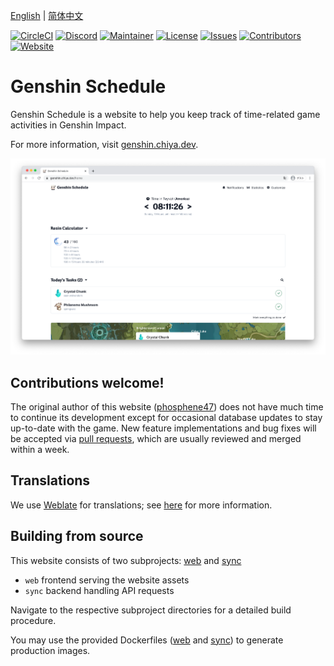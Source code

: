 [English](README.md) | [简体中文](README_zh_CN.md)

[![CircleCI](https://circleci.com/gh/chiyadev/genshin-schedule.svg?style=svg)](https://app.circleci.com/pipelines/github/chiyadev)
[![Discord](https://img.shields.io/discord/786573740875841566.svg?label=&logo=discord&logoColor=ffffff&color=7389D8&labelColor=6A7EC2)](https://discord.gg/XdPQeEaBE7)
[![Maintainer](https://img.shields.io/badge/maintainer-phosphene47-pink)](https://github.com/phosphene47)
[![License](https://img.shields.io/badge/License-MIT-blue.svg)](https://github.com/chiyadev/genshin-schedule/blob/master/LICENSE)
[![Issues](https://img.shields.io/github/issues/chiyadev/genshin-schedule.svg)](https://GitHub.com/chiyadev/genshin-schedule/issues)
[![Contributors](https://img.shields.io/github/contributors/chiyadev/genshin-schedule.svg)](https://github.com/chiyadev/genshin-schedule/graphs/contributors)
[![Website](https://img.shields.io/website-up-down-green-red/https/genshin.chiya.dev.svg)](https://genshin.chiya.dev/)

# Genshin Schedule

Genshin Schedule is a website to help you keep track of time-related game activities in Genshin Impact.

For more information, visit [genshin.chiya.dev](https://genshin.chiya.dev).

![home](images/home.png)

## Contributions welcome!

The original author of this website ([phosphene47](https://github.com/phosphene47)) does not have much time to continue its development except for occasional database updates to stay up-to-date with the game. New feature implementations and bug fixes will be accepted via [pull requests](https://github.com/chiyadev/genshin-schedule/pulls), which are usually reviewed and merged within a week.

## Translations

We use [Weblate](https://hosted.weblate.org/projects/genshin-schedule/) for translations; see [here](https://github.com/chiyadev/genshin-schedule/blob/master/web/langs/README.md) for more information.

## Building from source

This website consists of two subprojects: [web](web) and [sync](sync)

- `web` frontend serving the website assets
- `sync` backend handling API requests

Navigate to the respective subproject directories for a detailed build procedure.

You may use the provided Dockerfiles ([web](Dockerfile.web) and [sync](Dockerfile.sync)) to generate production images.

